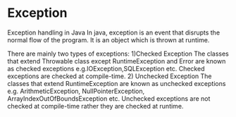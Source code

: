 # Exception
Exception handling in Java
In java, exception is an event that disrupts the normal flow of the program. It is an object which is thrown at runtime.

There are mainly two types of exceptions:
    1)Checked Exception
      The classes that extend Throwable class except RuntimeException and Error are known as checked exceptions e.g.IOException,SQLException etc. Checked exceptions are checked at compile-time.
   2) Unchecked Exception
      The classes that extend RuntimeException are known as unchecked exceptions e.g. ArithmeticException, NullPointerException, ArrayIndexOutOfBoundsException etc. Unchecked exceptions are not checked at compile-time rather they are checked at runtime.
